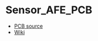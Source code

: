 # Sensor\_AFE\_PCB

* [PCB source](https://github.com/adafruit/Adafruit-MAX31865-PCB)
* [Wiki](https://learn.adafruit.com/adafruit-max31865-rtd-pt100-amplifier)
